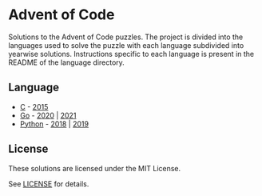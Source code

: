 # Advent of Code

Solutions to the Advent of Code puzzles. The project is divided into the
languages used to solve the puzzle with each language subdivided into yearwise
solutions. Instructions specific to each language is present in the README of
the language directory.

## Language

- [C](./c) - [2015](./c/year2015)
- [Go](./go) - [2020](./go/year2020) | [2021](./go/year2021)
- [Python](./python) - [2018](./python/year2018) | [2019](./python/year2019)

## License

These solutions are licensed under the MIT License.

See [LICENSE](./LICENSE) for details.
